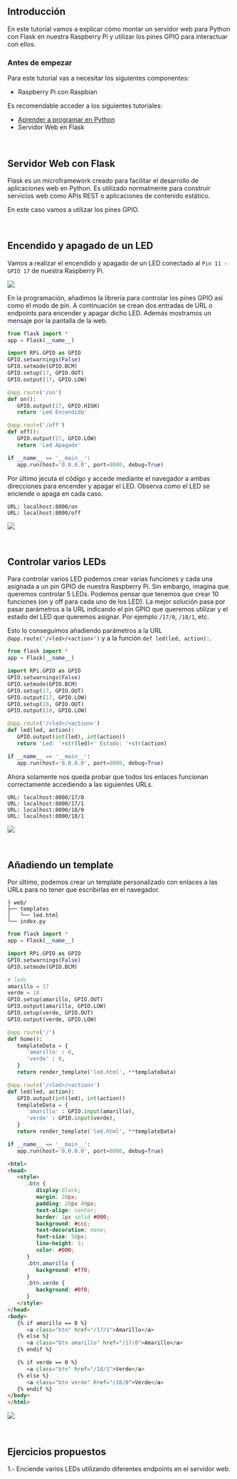 ## Introducción

En este tutorial vamos a explicar cómo montar un servidor web para Python con Flask en nuestra Raspberry Pi y utilizar los pines GPIO para interactuar con ellos.

### Antes de empezar

Para este tutorial vas a necesitar los siguientes componentes:

- Raspberry Pi con Raspbian

Es recomendable acceder a los siguientes tutoriales:

- [Aprender a programar en Python](https://www.aprendeprogramando.es/cursos-online/python)
- Servidor Web en Flask



<br />



## Servidor Web con Flask

Flask es un microframework creado para facilitar el desarrollo de aplicaciones web en Python. Es utilizado normalmente para construir servicios web como APIs REST o aplicaciones de contenido estático.

En este caso vamos a utilizar los pines GPIO.



<br />



## Encendido y apagado de un LED

Vamos a realizar el encendido y apagado de un LED conectado al `Pin 11 - GPIO 17` de nuestra Raspberry Pi.

![](img/led-fritzing.jpg)

En la programación, añadimos la librería para controlar los pines GPIO así como el modo de pin. A continuación se crean dos entradas de URL o endpoints para encender y apagar dicho LED. Además mostramos un mensaje por la pantalla de la web.

```python
from flask import *
app = Flask(__name__)

import RPi.GPIO as GPIO
GPIO.setwarnings(False)
GPIO.setmode(GPIO.BCM)
GPIO.setup(17, GPIO.OUT)
GPIO.output(17, GPIO.LOW)

@app.route('/on')
def on():
   GPIO.output(17, GPIO.HIGH)
   return 'Led Encendido'

@app.route('/off')
def off():
   GPIO.output(17, GPIO.LOW)
   return 'Led Apagado'

if __name__ == '__main__':
   app.run(host='0.0.0.0', port=8000, debug=True)
```

Por último jecuta el código y accede mediante el navegador a ambas direcciones para encender y apagar el LED. Observa como el LED se enciende o apaga en cada caso.

```
URL: localhost:8000/on
URL: localhost:8000/off
```

![](img/on-off.jpg)



<br />



## Controlar varios LEDs

Para controlar varios LED podemos crear varias funciones y cada una asignada a un pin GPIO de nuestra Raspberry Pi. Sin embargo, imagina que queremos controlar 5 LEDs. Podemos pensar que tenemos que crear 10 funciones (on y off para cada uno de los LED). La mejor solución pasa por pasar parámetros a la URL indicando el pin GPIO que queremos utilizar y el estado del LED que queremos asignar. Por ejemplo `/17/0`, `/18/1`, etc.

Esto lo conseguimos añadiendo parámetros a la URL `@app.route('/<led>/<action>')` y a la función `def led(led, action):`.

```python
from flask import *
app = Flask(__name__)

import RPi.GPIO as GPIO
GPIO.setwarnings(False)
GPIO.setmode(GPIO.BCM)
GPIO.setup(17, GPIO.OUT)
GPIO.output(17, GPIO.LOW)
GPIO.setup(18, GPIO.OUT)
GPIO.output(18, GPIO.LOW)

@app.route('/<led>/<action>')
def led(led, action):
   GPIO.output(int(led), int(action))
   return 'Led: '+str(led)+' Estado: '+str(action)

if __name__ == '__main__':
   app.run(host='0.0.0.0', port=8000, debug=True)
```

Ahora solamente nos queda probar que todos los enlaces funcionan correctamente accediendo a las siguientes URLs.

```
URL: localhost:8000/17/0
URL: localhost:8000/17/1
URL: localhost:8000/18/0
URL: localhost:8000/18/1
```

![](img/varios-leds.jpg)



<br />



## Añadiendo un template

Por último, podemos crear un template personalizado con enlaces a las URLs para no tener que escribirlas en el navegador.

```
├ web/
├── templates
│   └── led.html
└── index.py
```

```python
from flask import *
app = Flask(__name__)

import RPi.GPIO as GPIO
GPIO.setwarnings(False)
GPIO.setmode(GPIO.BCM)

# leds
amarillo = 17
verde = 18
GPIO.setup(amarillo, GPIO.OUT)
GPIO.output(amarillo, GPIO.LOW)
GPIO.setup(verde, GPIO.OUT)
GPIO.output(verde, GPIO.LOW)

@app.route('/')
def home():
   templateData = {
      'amarillo' : 0,
      'verde' : 0,
   }
   return render_template('led.html', **templateData)

@app.route('/<led>/<action>')
def led(led, action):
   GPIO.output(int(led), int(action))
   templateData = {
      'amarillo' : GPIO.input(amarillo),
      'verde' : GPIO.input(verde),
   }
   return render_template('led.html', **templateData)

if __name__ == '__main__':
   app.run(host='0.0.0.0', port=8000, debug=True)
```

```html
<html>
<head>
   <style>
      .btn { 
         display:block;
         margin: 20px;
         padding: 20px 40px;
         text-align: center;
         border: 1px solid #000;
         background: #ccc;
         text-decoration: none;
         font-size: 50px;
         line-height: 3;
         color: #000;
      }
      .btn.amarillo {
         background: #ff0;
      }
      .btn.verde {
         background: #0f0;
      }
   </style>
</head>
<body>
   {% if amarillo == 0 %}
      <a class="btn" href="/17/1">Amarillo</a>
   {% else %}
      <a class="btn amarillo" href="/17/0">Amarillo</a>
   {% endif %}

   {% if verde == 0 %}
      <a class="btn" href="/18/1">Verde</a>
   {% else %}
      <a class="btn verde" href="/18/0">Verde</a>
   {% endif %}
</body>
</html>
```

![](img/optimizacion.jpg)



<br />



## Ejercicios propuestos

1.- Enciende varios LEDs utilizando diferentes endpoints en el servidor web.
